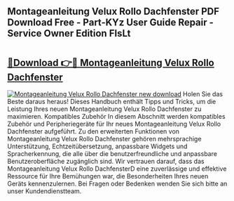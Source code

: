 ## Montageanleitung Velux Rollo Dachfenster PDF Download Free - Part-KYz User Guide Repair - Service Owner Edition FIsLt

# <h2><a href="http://df8y0q.blite.top/?on=Montageanleitung+Velux+Rollo+Dachfenster">🔗Download 👉🔴 Montageanleitung Velux Rollo Dachfenster</a></h2>

[![Montageanleitung Velux Rollo Dachfenster new download](https://i.imgur.com/lujVjoI.png)](http://df8y0q.blite.top/?on=Montageanleitung+Velux+Rollo+Dachfenster)
Holen Sie das Beste daraus heraus! Dieses Handbuch enthält Tipps und Tricks, um die Leistung Ihres neuen Montageanleitung Velux Rollo Dachfenster zu maximieren. Kompatibles Zubehör In diesem Abschnitt werden kompatibles Zubehör und Peripheriegeräte für Ihr neues Montageanleitung Velux Rollo Dachfenster aufgeführt. Zu den erweiterten Funktionen von Montageanleitung Velux Rollo Dachfenster gehören mehrsprachige Unterstützung, Echtzeitübersetzung, anpassbare Widgets und Spracherkennung, die alle über die benutzerfreundliche und anpassbare Benutzeroberfläche zugänglich sind. Wir vertrauen darauf, dass das Montageanleitung Velux Rollo DachfensterD eine zuverlässige und effektive Ressource für Ihre Bemühungen war, die Besonderheiten Ihres neuen Geräts kennenzulernen. Bei Fragen oder Bedenken wenden Sie sich bitte an unser Kundendienstteam.
